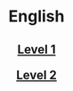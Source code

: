 <h1> 
<p align="center">
English
</p>
</h1>

<h2>
<p align="center">
  <a href="https://1blockatatime.github.io/English/FR/FR_A">Level 1</a>
  <br>
</p>
<p align="center">
  <a href="https://1blockatatime.github.io/English/FR/FR_B">Level 2</a>
  <br>
</p>
</h2>


<!--<p align="center">
  <a href="https://1blockatatime.github.io/English/FR/FR_">Level 3</a>
  <br>
</p>
<p align="center">
  <a href="https://1blockatatime.github.io/English/FR/FR_">Level 4</a>
  <br>
</p>
</h4>-->
